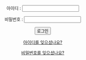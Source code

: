 <html>
  <body>
    <form action="http://mung/login.php">
      <center>
        <p>아이디 : <input type="text" name="id"></p>
        <p>비밀번호 : <input type="password" name="pwd"></p>
        <input type="submit" value="로그인">
        <p><a href="inha2.html" target="_blank">아이디를 잊으셨나요?</a></p>
        <p><a href="inha3.html" target="_blank">비밀번호를 잊으셨나요?</a></p>
      </center>
    </form>
  </body>
</html>

